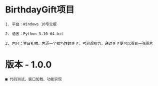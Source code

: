 # BirthdayGift项目

    1. 平台：Windows 10专业版

    2. 语言：Python 3.10 64-bit

    3. 内容：生日礼物，内涵一个技巧性的关卡，考验观察力，通过关卡便可以看到一张图片

# 版本 - 1.0.0

    ■ 代码测试、窗口加载、功能实现
